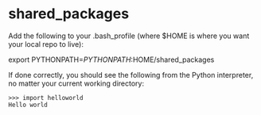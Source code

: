 # shared_packages

Add the following to your .bash_profile (where $HOME is where you want your local repo to live):

export PYTHONPATH=$PYTHONPATH:$HOME/shared_packages

If done correctly, you should see the following from the Python interpreter, no matter your current working directory:

```
>>> import helloworld
Hello world
```
